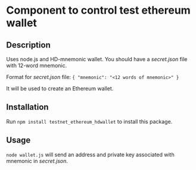 # Component to control test ethereum wallet
## Description
Uses node.js and HD-mnemonic wallet.
You should have a *secret.json* file with 12-word mnemonic.

Format for *secret.json* file:
`{
  "mnemonic": "<12 words of mnemonic>"
}`


It will be used to create an Ethereum wallet.

## Installation
Run `npm install testnet_ethereum_hdwallet` to install this package.

## Usage

`node wallet.js` will send an address and private key associated with mnemonic in *secret.json*.
